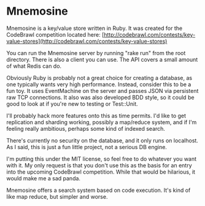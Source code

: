 Mnemosine
=========

Mnemosine is a key/value store written in Ruby. It was created for the CodeBrawl competition located here: [http://codebrawl.com/contests/key-value-stores](http://codebrawl.com/contests/key-value-stores)

You can run the Mnemosine server by running "rake run" from the root directory. There is also a client you can use. The API covers a small amount of what Redis can do.

Obviously Ruby is probably not a great choice for creating a database, as one typically wants very high performance. Instead, consider this to be a fun toy. It uses EventMachine on the server and passes JSON via persistent raw TCP connections. It also was also developed BDD style, so it could be good to look at if you're new to testing or Test::Unit.

I'll probably hack more features onto this as time permits. I'd like to get replication and sharding working, possibly a map/reduce system, and if I'm feeling really ambitious, perhaps some kind of indexed search.

There's currently no security on the database, and it only runs on localhost. As I said, this is just a fun little project, not a serious DB engine.

I'm putting this under the MIT license, so feel free to do whatever you want with it. My only request is that you don't use this as the basis for an entry into the upcoming CodeBrawl competition. While that would be hilarious, it would make me a sad panda.

Mnemosine offers a search system based on code execution. It's kind of like map reduce, but simpler and worse.